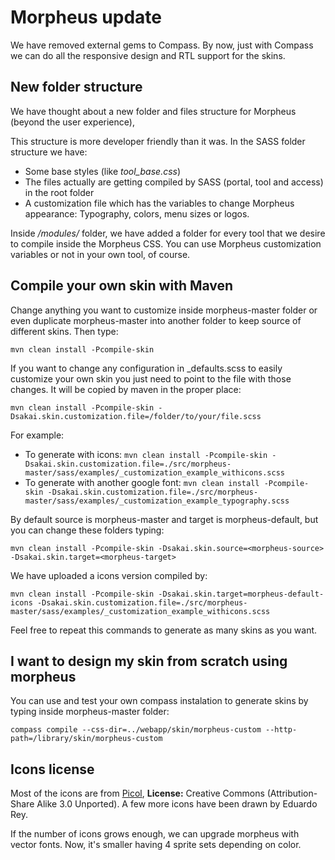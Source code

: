 # Morpheus update

We have removed external gems to Compass. By now, just with Compass we can do all the responsive design and RTL support for the skins.

## New folder structure

We have thought about a new folder and files structure for Morpheus (beyond the user experience), 

This structure is more developer friendly than it was. In the SASS folder structure we have:

- Some base styles (like *tool_base.css*)
- The files actually are getting compiled by SASS (portal, tool and access) in the root folder
- A customization file which has the variables to change Morpheus appearance: Typography, colors, menu sizes or logos.

Inside */modules/* folder, we have added a folder for every tool that we desire to compile inside the Morpheus CSS. You can use Morpheus customization variables or not in your own tool, of course.

## Compile your own skin with Maven

Change anything you want to customize inside morpheus-master folder or even duplicate morpheus-master into another folder to keep source of different skins.
Then type:

`mvn clean install -Pcompile-skin`

If you want to change any configuration in _defaults.scss to easily customize your own skin you just need to point to the file with those changes. It will be copied by maven in the proper place:

`mvn clean install -Pcompile-skin -Dsakai.skin.customization.file=/folder/to/your/file.scss`

For example:

 - To generate with icons: `mvn clean install -Pcompile-skin -Dsakai.skin.customization.file=./src/morpheus-master/sass/examples/_customization_example_withicons.scss`
 - To generate with another google font: `mvn clean install -Pcompile-skin -Dsakai.skin.customization.file=./src/morpheus-master/sass/examples/_customization_example_typography.scss`

By default source is morpheus-master and target is morpheus-default, but you can change these folders typing:

`mvn clean install -Pcompile-skin -Dsakai.skin.source=<morpheus-source> -Dsakai.skin.target=<morpheus-target>`

We have uploaded a icons version compiled by:

`mvn clean install -Pcompile-skin -Dsakai.skin.target=morpheus-default-icons -Dsakai.skin.customization.file=./src/morpheus-master/sass/examples/_customization_example_withicons.scss`

Feel free to repeat this commands to generate as many skins as you want.

## I want to design my skin from scratch using morpheus

You can use and test your own compass instalation to generate skins by typing inside morpheus-master folder:

`compass compile --css-dir=../webapp/skin/morpheus-custom --http-path=/library/skin/morpheus-custom`

## Icons license

Most of the icons are from [Picol](http://http://www.picol.org/), **License:** Creative Commons (Attribution-Share Alike 3.0 Unported). A few more icons have been drawn by Eduardo Rey.

If the number of icons grows enough, we can upgrade morpheus with vector fonts. Now, it's smaller having 4 sprite sets depending on color.